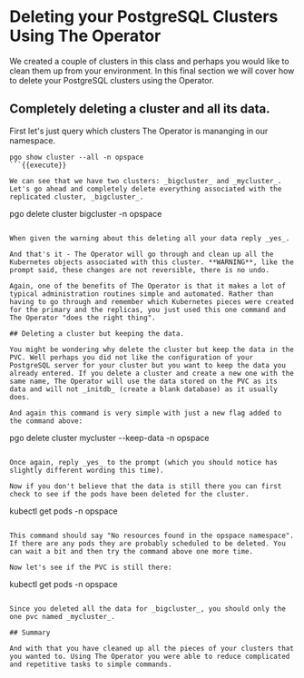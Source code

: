 # Deleting your PostgreSQL Clusters Using The Operator

We created a couple of clusters in this class and perhaps you would like to clean them up from your environment.  In this final section we will cover how to delete your PostgreSQL clusters using the Operator.

## Completely deleting a cluster and all its data.  

First let's just query which clusters The Operator is mananging in our namespace.

```
pgo show cluster --all -n opspace
```{{execute}}

We can see that we have two clusters: _bigcluster_ and _mycluster_. Let's go ahead and completely delete everything associated with the replicated cluster, _bigcluster_.

```
pgo delete cluster bigcluster -n opspace
```{{execute}}

When given the warning about this deleting all your data reply _yes_.

And that's it - The Operator will go through and clean up all the Kubernetes objects associated with this cluster. **WARNING**, like the prompt said, these changes are not reversible, there is no undo.

Again, one of the benefits of The Operator is that it makes a lot of typical administration routines simple and automated. Rather than having to go through and remember which Kubernetes pieces were created for the primary and the replicas, you just used this one command and The Operator "does the right thing". 

## Deleting a cluster but keeping the data. 

You might be wondering why delete the cluster but keep the data in the PVC. Well perhaps you did not like the configuration of your PostgreSQL server for your cluster but you want to keep the data you already entered. If you delete a cluster and create a new one with the same name, The Operator will use the data stored on the PVC as its data and will not _initdb_ (create a blank database) as it usually does.

And again this command is very simple with just a new flag added to the command above:

```
pgo delete cluster mycluster --keep-data -n opspace
```{{execute}}

Once again, reply _yes_ to the prompt (which you should notice has slightly different wording this time).

Now if you don't believe that the data is still there you can first check to see if the pods have been deleted for the cluster.

```
kubectl get pods -n opspace
```{{execute}}

This command should say "No resources found in the opspace namespace". If there are any pods they are probably scheduled to be deleted. You can wait a bit and then try the command above one more time. 

Now let's see if the PVC is still there:

```
kubectl get pods -n opspace
```{{execute}}

Since you deleted all the data for _bigcluster_, you should only the one pvc named _mycluster_.

## Summary

And with that you have cleaned up all the pieces of your clusters that you wanted to. Using The Operator you were able to reduce complicated and repetitive tasks to simple commands.  
